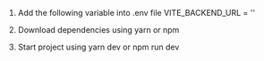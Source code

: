 1. Add the following variable into .env file
VITE_BACKEND_URL = ''

2. Download dependencies using
yarn or npm

3. Start project using
yarn dev or npm run dev